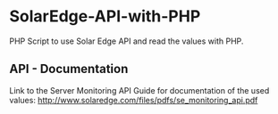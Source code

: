# SolarEdge-API-with-PHP
PHP Script to use Solar Edge API and read the values with PHP.

## API - Documentation
Link to the Server Monitoring API Guide for documentation of the used values:
http://www.solaredge.com/files/pdfs/se_monitoring_api.pdf
